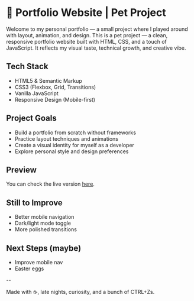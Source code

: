 # 🧩 Portfolio Website | Pet Project

Welcome to my personal portfolio — a small project where I played around with layout, animation, and design.
This is a pet project — a clean, responsive portfolio website built with HTML, CSS, and a touch of JavaScript. It reflects my visual taste, technical growth, and creative vibe.

##  Tech Stack

- HTML5 & Semantic Markup  
- CSS3 (Flexbox, Grid, Transitions)  
- Vanilla JavaScript  
- Responsive Design (Mobile-first)

##  Project Goals

- Build a portfolio from scratch without frameworks  
- Practice layout techniques and animations  
- Create a visual identity for myself as a developer  
- Explore personal style and design preferences

##  Preview

You can check the live version [here](etzhmk.github.io/web-portfolio).

##  Still to Improve

- Better mobile navigation  
- Dark/light mode toggle  
- More polished transitions  

##  Next Steps (maybe)

- Improve mobile nav
- Easter eggs 

--
  

Made with ☕, late nights,  curiosity, and a bunch of CTRL+Zs.

